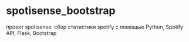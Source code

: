 # spotisense_bootstrap
проект spotisense. сбор статистики spotify с помощью Python, Spotify API, Flask, Bootstrap
